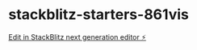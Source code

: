 # stackblitz-starters-861vis

[Edit in StackBlitz next generation editor ⚡️](https://stackblitz.com/~/github.com/ramgarhias50/stackblitz-starters-861vis)